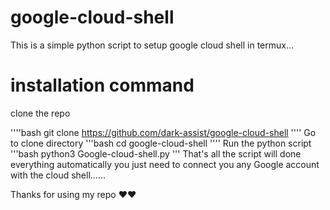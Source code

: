 # google-cloud-shell

This is a simple python script to setup google cloud shell in termux...

# installation command
clone the repo

''''bash
git clone https://github.com/dark-assist/google-cloud-shell
''''
Go to clone directory
'''bash
cd google-cloud-shell
''''
Run the python script
'''bash
python3 Google-cloud-shell.py
'''
That's all the script will done everything automatically you just need to connect you any Google account with the cloud shell......



Thanks for using my repo ❤️❤️
